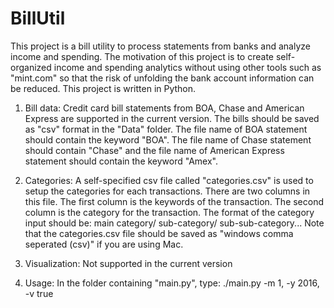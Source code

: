 # BillUtil
This project is a bill utility to process statements from banks and analyze income and spending. The motivation of this project is to create self-organized income and spending analytics without using other tools such as "mint.com" so that the risk of unfolding the bank account information can be reduced. This project is written in Python.

1. Bill data:
Credit card bill statements from BOA, Chase and American Express are supported in the current version. The bills should be saved as "csv" format in the "Data" folder. The file name of BOA statement should contain the keyword "BOA". The file name of Chase statement should contain "Chase" and the file name of American Express statement should contain the keyword "Amex".

2. Categories:
A self-specified csv file called "categories.csv" is used to setup the categories for each transactions. There are two columns in this file. The first column is the keywords of the transaction. The second column is the category for the transaction. The format of the category input should be: main category/ sub-category/ sub-sub-category... Note that the categories.csv file should be saved as "windows comma seperated (csv)" if you are using Mac.

3. Visualization:
Not supported in the current version

4. Usage:
In the folder containing "main.py", type: ./main.py -m 1, -y 2016, -v true
